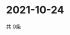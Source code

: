 # 2021-10-24
  共 0条

  <!-- BEGIN -->
  <!-- 最后更新时间Sun Oct 24 2021 09:03:07 GMT+0000 (Coordinated Universal Time) -->
  
  <!-- END -->
  
  